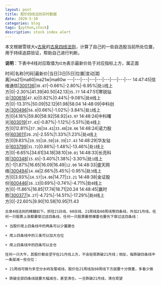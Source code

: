 ```yaml
---
layout: post
title: 股价四线法则实时数据
date: 2020-5-10
categories: blog
tags: [python,stock]
description: stock index alert
---
```



本文根据雪球大v[古泉](https://xueqiu.com/u/7148646888)的[古泉四线法则](https://xueqiu.com/7148646888/130498192)，计算了自己的一些自选股当前所处位置，用于持续追踪验证，帮助自己进行判断。

**说明**：下表中4线对应取值为`红色`表示最新价处于对应指标上方，属正面

时间|名称|代码|最新价|当日|3日|5日|位置|变动|距离|ma21|ma60|ma21w|ma60w
---|---|---|---|---|---|---|---|---
14:47:45|信维通信|[300136](https://xueqiu.com/S/SZ300136)|`38.87`|-0.66%|-2.80%|-6.95%|处`1`线上方|0|-2.30%|41.39|40.50|42.13|`35.77`
14:47:51|寒锐钴业|[300618](https://xueqiu.com/S/SZ300618)|`47.82`|0.82%|0.44%|-9.08%|处`0`线上方|0|-13.31%|50.09|52.12|61.98|58.04
14:48:09|中科创达|[300496](https://xueqiu.com/S/SZ300496)|`56.8`|0.66%|-1.02%|-3.84%|处`1`线上方|0|4.18%|59.80|58.92|58.92|`43.97`
14:48:24|中科曙光|[603019](https://xueqiu.com/S/SH603019)|`37.43`|-0.87%|-1.12%|-5.51%|处`4`线上方|0|12.81%|`37.36`|`34.41`|`33.48`|`28.66`
14:48:24|诺力股份|[603611](https://xueqiu.com/S/SH603611)|`20.25`|-2.55%|1.33%|1.23%|处`4`线上方|0|9.83%|`19.55`|`18.50`|`18.39`|`17.43`
14:48:29|华友钴业|[603799](https://xueqiu.com/S/SH603799)|`31.72`|0.86%|-1.48%|-13.46%|处`1`线上方|0|-6.65%|34.61|34.18|38.10|`30.01`
14:48:33|长亮科技|[300348](https://xueqiu.com/S/SZ300348)|`15.65`|-3.40%|1.38%|-3.30%|处`1`线上方|-1|1.87%|16.65|16.09|16.49|`12.90`
14:48:33|盛天网络|[300494](https://xueqiu.com/S/SZ300494)|`14.68`|2.66%|5.45%|-0.95%|处`3`线上方|0|3.93%|`14.57`|`14.06`|14.77|`13.21`
14:48:38|金证股份|[600446](https://xueqiu.com/S/SH600446)|`16.13`|0.69%|-0.74%|-4.71%|处`0`线上方|0|-11.86%|16.85|17.74|18.71|20.24
14:48:45|赢时胜|[300377](https://xueqiu.com/S/SZ300377)|`8.27`|-4.72%|-14.51%|-17.29%|处`0`线上方|0|-22.60%|9.90|10.58|10.95|11.43

```
古泉4线法则的精髓如下。抓住21日线、60日线、21周线及60周线等四条线，外加21月线，任何一只股票上涨都要穿过这四条线，任何一只股票要想爆雷也要先下穿过这四条线：

+ 当股价爬上四条线中的两条可以少量建仓

+ 爬上四条线中的三条可以加大仓位

+ 爬上四条线中的四条可以全仓

任何一只大牛，其股价都会坚守在21月线上方，不会轻易跌破21月线；相反，每跌破四条线中一条就减一些仓位：

+ 21周线可做为多空分水岭及警戒线，股价在21周线及60周线下方就要十分慎重，多看少做

+ 跌破全部四条线就要大幅减仓，甚至清仓，一旦跌破21月线，清仓观望
```